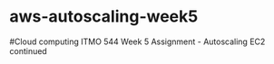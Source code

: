 # aws-autoscaling-week5

#Cloud computing ITMO 544 Week 5 Assignment - Autoscaling EC2 continued <destroy>

